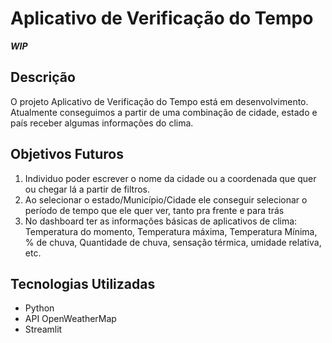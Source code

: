 # Aplicativo de Verificação do Tempo
___WIP___

## Descrição

O projeto Aplicativo de Verificação do Tempo está em desenvolvimento. Atualmente conseguimos a partir de uma combinação de cidade, estado e país receber algumas informações do clima.


## Objetivos Futuros

  1. Individuo poder escrever o nome da cidade ou a coordenada que quer ou chegar lá a partir de filtros.
  2. Ao selecionar o estado/Município/Cidade ele conseguir selecionar o período de tempo que ele quer ver, tanto pra frente e para trás
  3. No dashboard ter as informações básicas de aplicativos de clima: Temperatura do momento, Temperatura máxima, Temperatura Mínima, % de chuva, Quantidade de chuva, sensação térmica, umidade relativa, etc.

## Tecnologias Utilizadas

- Python
- API OpenWeatherMap
- Streamlit
